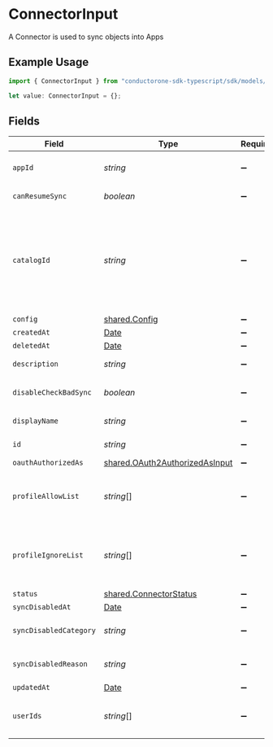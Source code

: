 # ConnectorInput

A Connector is used to sync objects into Apps

## Example Usage

```typescript
import { ConnectorInput } from "conductorone-sdk-typescript/sdk/models/shared";

let value: ConnectorInput = {};
```

## Fields

| Field                                                                                                                                                                            | Type                                                                                                                                                                             | Required                                                                                                                                                                         | Description                                                                                                                                                                      |
| -------------------------------------------------------------------------------------------------------------------------------------------------------------------------------- | -------------------------------------------------------------------------------------------------------------------------------------------------------------------------------- | -------------------------------------------------------------------------------------------------------------------------------------------------------------------------------- | -------------------------------------------------------------------------------------------------------------------------------------------------------------------------------- |
| `appId`                                                                                                                                                                          | *string*                                                                                                                                                                         | :heavy_minus_sign:                                                                                                                                                               | The id of the app the connector is associated with.                                                                                                                              |
| `canResumeSync`                                                                                                                                                                  | *boolean*                                                                                                                                                                        | :heavy_minus_sign:                                                                                                                                                               | The canResumeSync field.                                                                                                                                                         |
| `catalogId`                                                                                                                                                                      | *string*                                                                                                                                                                         | :heavy_minus_sign:                                                                                                                                                               | The catalogId describes which catalog entry this connector is an instance of. For example, every Okta connector will have the same catalogId indicating it is an Okta connector. |
| `config`                                                                                                                                                                         | [shared.Config](../../../sdk/models/shared/config.md)                                                                                                                            | :heavy_minus_sign:                                                                                                                                                               | N/A                                                                                                                                                                              |
| `createdAt`                                                                                                                                                                      | [Date](https://developer.mozilla.org/en-US/docs/Web/JavaScript/Reference/Global_Objects/Date)                                                                                    | :heavy_minus_sign:                                                                                                                                                               | N/A                                                                                                                                                                              |
| `deletedAt`                                                                                                                                                                      | [Date](https://developer.mozilla.org/en-US/docs/Web/JavaScript/Reference/Global_Objects/Date)                                                                                    | :heavy_minus_sign:                                                                                                                                                               | N/A                                                                                                                                                                              |
| `description`                                                                                                                                                                    | *string*                                                                                                                                                                         | :heavy_minus_sign:                                                                                                                                                               | The description of the connector.                                                                                                                                                |
| `disableCheckBadSync`                                                                                                                                                            | *boolean*                                                                                                                                                                        | :heavy_minus_sign:                                                                                                                                                               | The disableCheckBadSync field.                                                                                                                                                   |
| `displayName`                                                                                                                                                                    | *string*                                                                                                                                                                         | :heavy_minus_sign:                                                                                                                                                               | The display name of the connector.                                                                                                                                               |
| `id`                                                                                                                                                                             | *string*                                                                                                                                                                         | :heavy_minus_sign:                                                                                                                                                               | The id of the connector.                                                                                                                                                         |
| `oauthAuthorizedAs`                                                                                                                                                              | [shared.OAuth2AuthorizedAsInput](../../../sdk/models/shared/oauth2authorizedasinput.md)                                                                                          | :heavy_minus_sign:                                                                                                                                                               | N/A                                                                                                                                                                              |
| `profileAllowList`                                                                                                                                                               | *string*[]                                                                                                                                                                       | :heavy_minus_sign:                                                                                                                                                               | List of profile attributes to sync, when set only these attributes will be synced                                                                                                |
| `profileIgnoreList`                                                                                                                                                              | *string*[]                                                                                                                                                                       | :heavy_minus_sign:                                                                                                                                                               | List of profile attributes to ignore (not sync), when set other attributes will be synced, but these will not.                                                                   |
| `status`                                                                                                                                                                         | [shared.ConnectorStatus](../../../sdk/models/shared/connectorstatus.md)                                                                                                          | :heavy_minus_sign:                                                                                                                                                               | N/A                                                                                                                                                                              |
| `syncDisabledAt`                                                                                                                                                                 | [Date](https://developer.mozilla.org/en-US/docs/Web/JavaScript/Reference/Global_Objects/Date)                                                                                    | :heavy_minus_sign:                                                                                                                                                               | N/A                                                                                                                                                                              |
| `syncDisabledCategory`                                                                                                                                                           | *string*                                                                                                                                                                         | :heavy_minus_sign:                                                                                                                                                               | The category of the connector sync that was disabled.                                                                                                                            |
| `syncDisabledReason`                                                                                                                                                             | *string*                                                                                                                                                                         | :heavy_minus_sign:                                                                                                                                                               | The reason the connector sync was disabled.                                                                                                                                      |
| `updatedAt`                                                                                                                                                                      | [Date](https://developer.mozilla.org/en-US/docs/Web/JavaScript/Reference/Global_Objects/Date)                                                                                    | :heavy_minus_sign:                                                                                                                                                               | N/A                                                                                                                                                                              |
| `userIds`                                                                                                                                                                        | *string*[]                                                                                                                                                                       | :heavy_minus_sign:                                                                                                                                                               | The userIds field is used to define the integration owners of the connector.                                                                                                     |